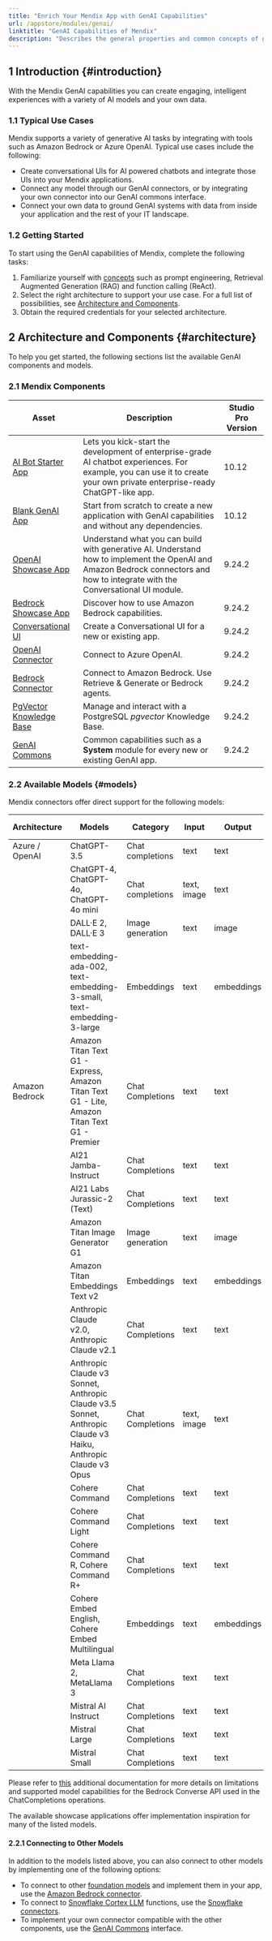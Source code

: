 ```yaml
---
title: "Enrich Your Mendix App with GenAI Capabilities"
url: /appstore/modules/genai/
linktitle: "GenAI Capabilities of Mendix"
description: "Describes the general properties and common concepts of generative AI in the context of developing Mendix applications and illustrates the preferred way of leveraging platform-supported connectors in applications following the GenAI Commons patterns."
---
```


## 1 Introduction {#introduction}

With the Mendix GenAI capabilities you can create engaging, intelligent experiences with a variety of AI models and your own data.

### 1.1 Typical Use Cases

Mendix supports a variety of generative AI tasks by integrating with tools such as Amazon Bedrock or Azure OpenAI. Typical use cases include the following:

* Create conversational UIs for AI powered chatbots and integrate those UIs into your Mendix applications.
* Connect any model through our GenAI connectors, or by integrating your own connector into our GenAI commons interface.
* Connect your own data to ground GenAI systems with data from inside your application and the rest of your IT landscape.

### 1.2 Getting Started

To start using the GenAI capabilities of Mendix, complete the following tasks:

1. Familiarize yourself with [concepts](/appstore/modules/genai/using-gen-ai/) such as prompt engineering, Retrieval Augmented Generation (RAG) and function calling (ReAct).
2. Select the right architecture to support your use case. For a full list of possibilities, see [Architecture and Components](#architecture).
3. Obtain the required credentials for your selected architecture.

## 2 Architecture and Components {#architecture}

To help you get started, the following sections list the available GenAI components and models.

### 2.1 Mendix Components

| Asset | Description | Studio Pro Version |
|----------------------|------------------------------------|----------------|
| [AI Bot Starter App](https://marketplace.mendix.com/link/component/227926) | Lets you kick-start the development of enterprise-grade AI chatbot experiences. For example, you can use it to create your own private enterprise-ready ChatGPT-like app. | 10.12 |
| [Blank GenAI App](https://marketplace.mendix.com/link/component/227934) | Start from scratch to create a new application with GenAI capabilities and without any dependencies. | 10.12 |
| [OpenAI Showcase App](https://marketplace.mendix.com/link/component/220475) | Understand what you can build with generative AI. Understand how to implement the OpenAI and Amazon Bedrock connectors and how to integrate with the Conversational UI module.  | 9.24.2 |
| [Bedrock Showcase App](https://marketplace.mendix.com/link/component/223535) | Discover how to use Amazon Bedrock capabilities. | 9.24.2 |
| [Conversational UI](/appstore/modules/genai/conversational-ui/) | Create a Conversational UI for a new or existing app. | 9.24.2 |
| [OpenAI Connector](/appstore/modules/genai/openai/) | Connect to Azure OpenAI. | 9.24.2 |
| [Bedrock Connector](/appstore/modules/genai/bedrock/) | Connect to Amazon Bedrock. Use Retrieve & Generate or Bedrock agents. | 9.24.2 |
| [PgVector Knowledge Base](/appstore/modules/genai/pgvector/) | Manage and interact with a PostgreSQL *pgvector* Knowledge Base. | 9.24.2 |
| [GenAI Commons](/appstore/modules/genai/commons/) | Common capabilities such as a **System** module for every new or existing GenAI app. | 9.24.2 |

### 2.2 Available Models {#models}

Mendix connectors offer direct support for the following models:

| Architecture | Models | Category | Input | Output | Additional capabilities |
|--------------|---------------------|---------------------|-------------------|-----------|-------------------------|
| Azure / OpenAI | ChatGPT-3.5 | Chat completions | text | text | Function calling |
| | ChatGPT-4, ChatGPT-4o, ChatGPT-4o mini | Chat completions | text, image | text | Function calling |
| | DALL·E 2, DALL·E 3 | Image generation | text | image | |
| | text-embedding-ada-002, text-embedding-3-small, text-embedding-3-large     | Embeddings | text | embeddings| |
| Amazon Bedrock | Amazon Titan Text G1 - Express, Amazon Titan Text G1 - Lite, Amazon Titan Text G1 - Premier | Chat Completions | text | text | |
| | AI21 Jamba-Instruct | Chat Completions | text | text |  |
| | AI21 Labs Jurassic-2 (Text) | Chat Completions | text | text |  |
| | Amazon Titan Image Generator G1 | Image generation | text | image | |
| | Amazon Titan Embeddings Text v2 | Embeddings | text | embeddings| |
| | Anthropic Claude v2.0, Anthropic Claude v2.1| Chat Completions | text | text |  |
| | Anthropic Claude v3 Sonnet, Anthropic Claude v3.5 Sonnet, Anthropic Claude v3 Haiku, Anthropic Claude v3 Opus | Chat Completions | text, image | text | Function calling |
| | Cohere Command | Chat Completions | text | text | |
| | Cohere Command Light | Chat Completions | text | text | |
| | Cohere Command R, Cohere Command R+ | Chat Completions | text | text | Function calling | |
| | Cohere Embed English, Cohere Embed Multilingual | Embeddings | text | embeddings | |
| | Meta Llama 2, MetaLlama 3| Chat Completions | text | text |  |
| | Mistral AI Instruct | Chat Completions | text | text |  |
| | Mistral Large | Chat Completions | text | text | Function calling | |
| | Mistral Small | Chat Completions | text | text | Function calling | |


Please refer to [this](https://docs.aws.amazon.com/bedrock/latest/userguide/conversation-inference.html#conversation-inference-supported-models-features) additional documentation for more details on limitations and supported model capabilities for the Bedrock Converse API used in the ChatCompletions operations.

The available showcase applications offer implementation inspiration for many of the listed models.

#### 2.2.1 Connecting to Other Models

In addition to the models listed above, you can also connect to other models by implementing one of the following options:

* To connect to other [foundation models](https://docs.aws.amazon.com/bedrock/latest/userguide/models-features.html) and implement them in your app, use the [Amazon Bedrock connector](/appstore/modules/aws/amazon-bedrock/).
* To connect to [Snowflake Cortex LLM](https://docs.snowflake.com/en/sql-reference/functions/complete-snowflake-cortex) functions, use the [Snowflake connectors](/appstore/snowflake-modules/).
* To implement your own connector compatible with the other components, use the [GenAI Commons](/appstore/modules/genai/commons/) interface.
